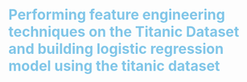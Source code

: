 <h1  style="color:#81C6E8;" > <b> Performing feature engineering techniques on the Titanic Dataset and 
  building logistic regression model using the titanic dataset</b </h1>
